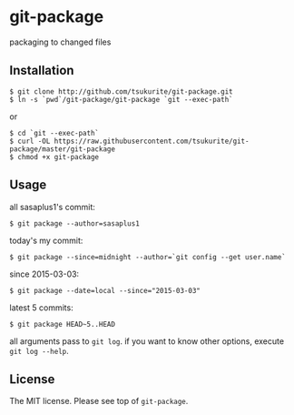 # git-package

packaging to changed files

## Installation

```console
$ git clone http://github.com/tsukurite/git-package.git
$ ln -s `pwd`/git-package/git-package `git --exec-path`
```

or

```console
$ cd `git --exec-path`
$ curl -OL https://raw.githubusercontent.com/tsukurite/git-package/master/git-package
$ chmod +x git-package
```

## Usage

all sasaplus1's commit:

```console
$ git package --author=sasaplus1
```

today's my commit:

```console
$ git package --since=midnight --author=`git config --get user.name`
```

since 2015-03-03:

```console
$ git package --date=local --since="2015-03-03"
```

latest 5 commits:

```console
$ git package HEAD~5..HEAD
```

all arguments pass to `git log`. if you want to know other options, execute `git log --help`.

## License

The MIT license. Please see top of `git-package`.
